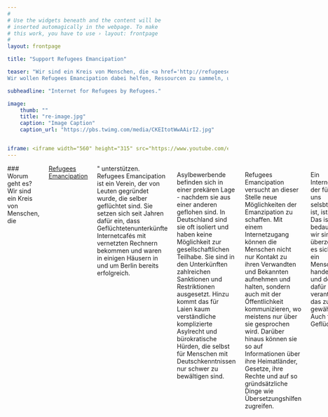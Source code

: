 ```yaml
---
#
# Use the widgets beneath and the content will be
# inserted automagically in the webpage. To make
# this work, you have to use › layout: frontpage
#
layout: frontpage

title: "Support Refugees Emancipation"

teaser: "Wir sind ein Kreis von Menschen, die <a href='http://refugeesemancipation.com'>Refugees Emancipation</a> unterstützen. RE setzt sich seit Jahren dafür ein, dass Geflüchtetenunterkünfte Internetcafés bekommen. Dabei sind einige Cafés bereits entstanden, welche den Bewohnenden die Möglichkeit geben, an Informationen zu gelangen und mit der Außenwelt zu kommunizieren.
Wir wollen Refugees Emancipation dabei helfen, Ressourcen zu sammeln, um das Projekt weiter auszubauen. Der erste Schritt ist eine Spendenkampagne, die Ende September starten wird."

subheadline: "Internet for Refugees by Refugees."

image:
    thumb: ""
    title: "re-image.jpg"
    caption: "Image Caption"
    caption_url: "https://pbs.twimg.com/media/CKEItotWwAAirI2.jpg"


iframe: <iframe width="560" height="315" src="https://www.youtube.com/embed/PAKnpS-1sGw" frameborder="0" allowfullscreen></iframe>
---
```





<div class="small-12 columns" markdown="1">
### Worum geht es?
Wir sind ein Kreis von Menschen, die <a href="http://refugeesemancipation.com">Refugees Emancipation</a>" unterstützen. Refugees Emancipation ist ein Verein, der von Leuten gegründet wurde, die selber geflüchtet sind. Sie setzen sich seit Jahren dafür ein, dass Geflüchtetenunterkünfte Internetcafés mit vernetzten Rechnern bekommen und waren in einigen Häusern in und um Berlin bereits erfolgreich.

Asylbewerbende befinden sich in einer prekären Lage - nachdem sie aus einer anderen geflohen sind. In Deutschland sind sie oft isoliert und haben keine Möglichkeit zur gesellschaftlichen Teilhabe. Sie sind in den Unterkünften zahlreichen Sanktionen und Restriktionen ausgesetzt. Hinzu kommt das für Laien kaum verständliche komplizierte Asylrecht und bürokratische Hürden, die selbst für Menschen mit Deutschkenntnissen nur schwer zu bewältigen sind.

Refugees Emancipation versucht an dieser Stelle neue Möglichkeiten der Emanzipation zu schaffen. Mit einem Internetzugang können die Menschen nicht nur Kontakt zu ihren Verwandten und Bekannten aufnehmen und halten, sondern auch mit der Öffentlichkeit kommunizieren, wo meistens nur über sie gesprochen wird. Darüber hinaus können sie so auf Informationen über ihre Heimatländer, Gesetze, ihre Rechte und auf so gründsätzliche Dinge wie Übersetzungshilfen zugreifen.

Ein Internetzugang, der für viele von uns selsbtverständlich ist, ist ein Privileg. Das ist bedauerlich und wir sind davon überzeugt, dass es sich dabei um ein Menschenrecht handeln sollte und der Staat dafür verantwortlich ist, das zu gewährleisten. Auch für Geflüchtete.

Solange das aber noch nicht der Fall ist, wollen wir Refugees Emancipation mit unseren Fähigkeiten unterstützen. Der erste Schritt ist eine Spendenkampagne, die Ende September anlaufen wird.


### Was haben wir vor und wie könnt ihr helfen?
Bis Ende September entwerfen wir eine Spendenkampagne, damit Refugees Emancipation Geld für ihr Büro, Fahrtkosten, Hardware und für die Admins in den Cafés hat. Danach geht es weiter mit koordinierten Workshops für die Admins, Öffentlichkeitsarbeit und dem Ausbau der Cafés. Zunächst wollen wir aber die Spendenkamapgne an den Start bringen.

<ul>
  <li>Bist du eine Person mit viel Reichweite? Dann bleib auf dem Laufenden und hilf uns, die Kampagne zu verbreiten, wenn es soweit ist.</li>
  <li>Bist du eine Person, die sich gut mit Spendenkampagnen auskennt? Dann sind wir dankbar für Tips.</li>
  <li>Bist du eine Person, die gerne für einen guten Zweck spenden will? Super, dann unterstütz Refugees Emancipation, sobald die Kampagne gelauncht ist.</li>
  <li>Bist du eine Person, die für einen bestimmten Zeitraum Design-, Text-, Programmierfähigkeiten und vor allem Zeit beitragen kann? Sehr gut, dann melde dich bei Fiona (fiona at arduina . net)</li>
</ul>
</div>
